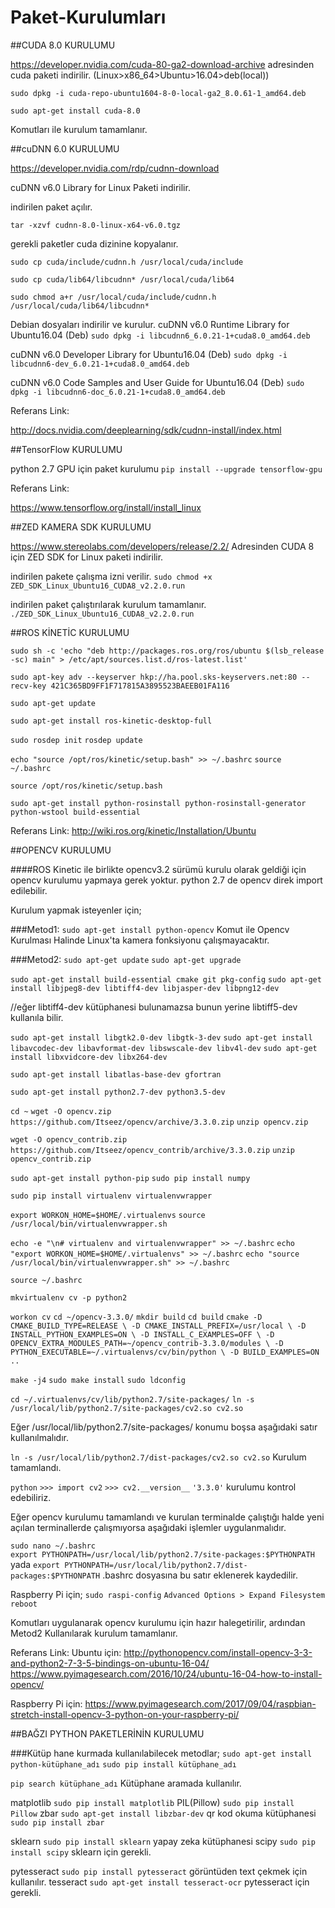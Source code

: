 # Paket-Kurulumları

##CUDA 8.0 KURULUMU

https://developer.nvidia.com/cuda-80-ga2-download-archive
adresinden cuda paketi indirilir. (Linux>x86_64>Ubuntu>16.04>deb(local))

`sudo dpkg -i cuda-repo-ubuntu1604-8-0-local-ga2_8.0.61-1_amd64.deb`

`sudo apt-get install cuda-8.0`

Komutları ile kurulum tamamlanır.

##cuDNN 6.0 KURULUMU

https://developer.nvidia.com/rdp/cudnn-download

cuDNN v6.0 Library for Linux	Paketi indirilir.

indirilen paket açılır.

`tar -xzvf cudnn-8.0-linux-x64-v6.0.tgz`

gerekli paketler cuda dizinine kopyalanır.


`sudo cp cuda/include/cudnn.h /usr/local/cuda/include` 


`sudo cp cuda/lib64/libcudnn* /usr/local/cuda/lib64` 


`sudo chmod a+r /usr/local/cuda/include/cudnn.h /usr/local/cuda/lib64/libcudnn*`

Debian dosyaları indirilir ve kurulur.
cuDNN v6.0 Runtime Library for Ubuntu16.04 (Deb)
`sudo dpkg -i libcudnn6_6.0.21-1+cuda8.0_amd64.deb`

cuDNN v6.0 Developer Library for Ubuntu16.04 (Deb)
`sudo dpkg -i libcudnn6-dev_6.0.21-1+cuda8.0_amd64.deb`

cuDNN v6.0 Code Samples and User Guide for Ubuntu16.04 (Deb)
`sudo dpkg -i libcudnn6-doc_6.0.21-1+cuda8.0_amd64.deb`


Referans Link:

http://docs.nvidia.com/deeplearning/sdk/cudnn-install/index.html

##TensorFlow KURULUMU

python 2.7 GPU için paket kurulumu
`pip install --upgrade tensorflow-gpu` 

Referans Link:

https://www.tensorflow.org/install/install_linux

##ZED KAMERA SDK KURULUMU

https://www.stereolabs.com/developers/release/2.2/
Adresinden CUDA 8 için ZED SDK for Linux paketi indirilir.

indirilen pakete çalışma izni verilir.
`sudo chmod +x ZED_SDK_Linux_Ubuntu16_CUDA8_v2.2.0.run`

indirilen paket çalıştırılarak kurulum tamamlanır.
`./ZED_SDK_Linux_Ubuntu16_CUDA8_v2.2.0.run`

##ROS KİNETİC KURULUMU

`sudo sh -c 'echo "deb http://packages.ros.org/ros/ubuntu $(lsb_release -sc) main" > /etc/apt/sources.list.d/ros-latest.list'`

`sudo apt-key adv --keyserver hkp://ha.pool.sks-keyservers.net:80 --recv-key 421C365BD9FF1F717815A3895523BAEEB01FA116`

`sudo apt-get update`

`sudo apt-get install ros-kinetic-desktop-full`

`sudo rosdep init`
`rosdep update`

`echo "source /opt/ros/kinetic/setup.bash" >> ~/.bashrc`
`source ~/.bashrc`

`source /opt/ros/kinetic/setup.bash`

`sudo apt-get install python-rosinstall python-rosinstall-generator python-wstool build-essential`

Referans Link:
http://wiki.ros.org/kinetic/Installation/Ubuntu

##OPENCV KURULUMU

####ROS Kinetic ile birlikte opencv3.2 sürümü kurulu olarak geldiği için opencv kurulumu yapmaya gerek yoktur. python 2.7 de opencv direk import edilebilir.

Kurulum yapmak isteyenler için;

###Metod1:
`sudo apt-get install python-opencv`
Komut ile Opencv Kurulması Halinde Linux'ta kamera fonksiyonu çalışmayacaktır.

###Metod2:
`sudo apt-get update`
`sudo apt-get upgrade`

`sudo apt-get install build-essential cmake git pkg-config`
`sudo apt-get install libjpeg8-dev libtiff4-dev libjasper-dev libpng12-dev`	

//eğer libtiff4-dev kütüphanesi bulunamazsa bunun yerine libtiff5-dev kullanıla bilir.

`sudo apt-get install libgtk2.0-dev libgtk-3-dev`
`sudo apt-get install libavcodec-dev libavformat-dev libswscale-dev libv4l-dev`
`sudo apt-get install libxvidcore-dev libx264-dev`

`sudo apt-get install libatlas-base-dev gfortran`

`sudo apt-get install python2.7-dev python3.5-dev`

`cd ~`
`wget -O opencv.zip https://github.com/Itseez/opencv/archive/3.3.0.zip`
`unzip opencv.zip`

`wget -O opencv_contrib.zip https://github.com/Itseez/opencv_contrib/archive/3.3.0.zip`
`unzip opencv_contrib.zip`

`sudo apt-get install python-pip`
`sudo pip install numpy`

`sudo pip install virtualenv virtualenvwrapper`

`export WORKON_HOME=$HOME/.virtualenvs`
`source /usr/local/bin/virtualenvwrapper.sh`

`echo -e "\n# virtualenv and virtualenvwrapper" >> ~/.bashrc`
`echo "export WORKON_HOME=$HOME/.virtualenvs" >> ~/.bashrc`
`echo "source /usr/local/bin/virtualenvwrapper.sh" >> ~/.bashrc`

`source ~/.bashrc`

`mkvirtualenv cv -p python2`

`workon cv`
`cd ~/opencv-3.3.0/`
`mkdir build`
`cd build`
`cmake -D CMAKE_BUILD_TYPE=RELEASE \
-D CMAKE_INSTALL_PREFIX=/usr/local \
-D INSTALL_PYTHON_EXAMPLES=ON \
-D INSTALL_C_EXAMPLES=OFF \
-D OPENCV_EXTRA_MODULES_PATH=~/opencv_contrib-3.3.0/modules \
-D PYTHON_EXECUTABLE=~/.virtualenvs/cv/bin/python \
-D BUILD_EXAMPLES=ON ..`

`make -j4`
`sudo make install`
`sudo ldconfig`

`cd ~/.virtualenvs/cv/lib/python2.7/site-packages/`
`ln -s /usr/local/lib/python2.7/site-packages/cv2.so cv2.so`

Eğer /usr/local/lib/python2.7/site-packages/ konumu boşsa aşağıdaki satır kullanılmalıdır.

`ln -s /usr/local/lib/python2.7/dist-packages/cv2.so cv2.so`
Kurulum tamamlandı.

`python`
`>>> import cv2`
`>>> cv2.__version__`
`'3.3.0'`
kurulumu kontrol edebiliriz.

Eğer opencv kurulumu tamamlandı ve kurulan terminalde çalıştığı halde 
yeni açılan terminallerde çalışmıyorsa aşağıdaki işlemler uygulanmalıdır.

`sudo nano ~/.bashrc`		
`export PYTHONPATH=/usr/local/lib/python2.7/site-packages:$PYTHONPATH` yada
`export PYTHONPATH=/usr/local/lib/python2.7/dist-packages:$PYTHONPATH` .bashrc dosyasına bu satır eklenerek kaydedilir.

Raspberry Pi için;
`sudo raspi-config`
`Advanced Options > Expand Filesystem`
`reboot`

Komutları uygulanarak opencv kurulumu için hazır halegetirilir, ardından Metod2 Kullanılarak kurulum tamamlanır.

Referans Link:
Ubuntu için:
http://pythonopencv.com/install-opencv-3-3-and-python2-7-3-5-bindings-on-ubuntu-16-04/
https://www.pyimagesearch.com/2016/10/24/ubuntu-16-04-how-to-install-opencv/

Raspberry Pi için:
https://www.pyimagesearch.com/2017/09/04/raspbian-stretch-install-opencv-3-python-on-your-raspberry-pi/

##BAĞZI PYTHON PAKETLERİNİN KURULUMU

###Kütüp hane kurmada kullanılabilecek metodlar;
`sudo apt-get install python-kütüphane_adı`
`sudo pip install kütüphane_adı`

`pip search kütüphane_adı` 	Kütüphane aramada kullanılır.


matplotlib	`sudo pip install matplotlib`
PIL(Pillow)	`sudo pip install Pillow`
zbar		`sudo apt-get install libzbar-dev` 	qr kod okuma kütüphanesi		
		`sudo pip install zbar`

sklearn 	`sudo pip install sklearn`	yapay zeka kütüphanesi
scipy		`sudo pip install scipy`		sklearn için gerekli.

pytesseract	`sudo pip install pytesseract`			görüntüden text çekmek için kullanılır.
tesseract	`sudo apt-get install tesseract-ocr`		pytesseract için gerekli.





